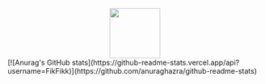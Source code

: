 <div id="header" align="center">
  <img src="https://media.giphy.com/media/M9gbBd9nbDrOTu1Mqx/giphy.gif" width="100"/>
</div>
[![Anurag's GitHub stats](https://github-readme-stats.vercel.app/api?username=FikFikk)](https://github.com/anuraghazra/github-readme-stats)

